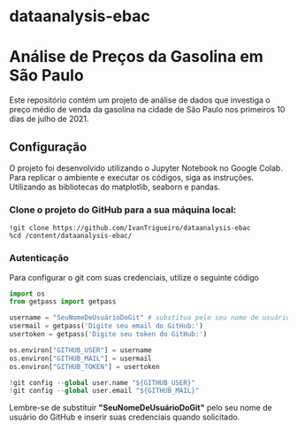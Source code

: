 # dataanalysis-ebac
# Análise de Preços da Gasolina em São Paulo

Este repositório contém um projeto de análise de dados que investiga o preço médio de venda da gasolina na cidade de São Paulo nos primeiros 10 dias de julho de 2021.

## Configuração

O projeto foi desenvolvido utilizando o Jupyter Notebook no Google Colab. Para replicar o ambiente e executar os códigos, siga as instruções. Utilizando as bibliotecas do matplotlib, seaborn e pandas.

### Clone o projeto do GitHub para a sua máquina local:

```
!git clone https://github.com/IvanTrigueiro/dataanalysis-ebac
%cd /content/dataanalysis-ebac/
```

### Autenticação

Para configurar o git com suas credenciais, utilize o seguinte código

```python
import os
from getpass import getpass

username = "SeuNomeDeUsuárioDoGit" # substitua pelo seu nome de usuário do git
usermail = getpass('Digite seu email do GitHub:')
usertoken = getpass('Digite seu token do GitHub:')

os.environ["GITHUB_USER"] = username
os.environ["GITHUB_MAIL"] = usermail
os.environ["GITHUB_TOKEN"] = usertoken

!git config --global user.name "${GITHUB_USER}"
!git config --global user.email "${GITHUB_MAIL}"
```



Lembre-se de substituir **"SeuNomeDeUsuárioDoGit"** pelo seu nome de usuário do GitHub e inserir suas credenciais quando solicitado.



